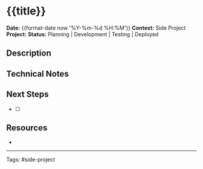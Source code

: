 # {{title}}

**Date:** {{format-date now '%Y-%m-%d %H:%M'}}
**Context:** Side Project
**Project:**
**Status:** Planning | Development | Testing | Deployed

## Description

## Technical Notes

## Next Steps
- [ ]

## Resources
-

---
Tags: #side-project
